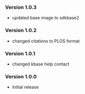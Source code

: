 ### Version 1.0.3
- updated base image to sdkbase2

### Version 1.0.2
- changed citations to PLOS format 

### Version 1.0.1
- changed kbase help contact

### Version 1.0.0
- Initial release
